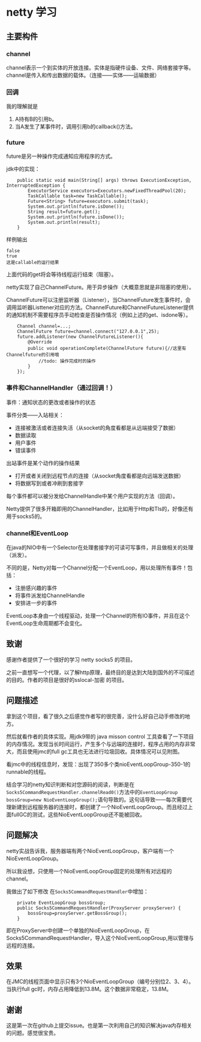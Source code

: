 # netty 学习

## 主要构件

### channel

channel表示一个到实体的开放连接。实体是指硬件设备、文件、网络套接字等。channel是传入和传出数据的载体。（连接——实体——运输数据）

### 回调

我的理解就是

1. A持有B的引用b。
2. 当A发生了某事件时，调用引用b的callback()方法。

### future

future是另一种操作完成通知应用程序的方式。

jdk中的实现：

```
    public static void main(String[] args) throws ExecutionException, InterruptedException {
        ExecutorService executors=Executors.newFixedThreadPool(20);
        TaskCallable task=new TaskCallable();
        Future<String> future=executors.submit(task);
        System.out.println(future.isDone());
        String result=future.get();
        System.out.println(future.isDone());
        System.out.println(result);
    }
```

样例输出

```
false
true
这是callable的运行结果
```

上面代码的get将会等待线程运行结束（阻塞）。

netty实现了自己ChannelFuture。用于异步操作（大概意思就是非阻塞的使用）。

ChannelFuture可以注册监听器（Listener），当ChannelFuture发生事件时，会调用监听器Listtener对应的方法。ChannelFuture和ChannelFutureListener提供的通知机制不需要程序员手动检查是否操作情况（例如上述的get、isdone等）。

```
    Channel channel=...;
    ChannelFuture future=channel.connect("127.0.0.1",25);
    future.addListener(new ChannelFutureListener(){
        @Override
        public void operationComplete(ChannelFuture future){//这里有Channelfuture的引用哦
            //todo: 操作完成时的操作
        }
    });
```

### 事件和ChannelHandler（通过回调！）

事件：通知状态的更改或者操作的状态

事件分类——入站相关：

- 连接被激活或者连接失活（从socket的角度看都是从远端接受了数据）
- 数据读取
- 用户事件
- 错误事件

出站事件是某个动作的操作结果

- 打开或者关闭到远程节点的连接（从socket角度看都是向远端发送数据）
- 将数据写到或者冲刷到套接字

每个事件都可以被分发给ChannelHandle中某个用户实现的方法（回调）。

Netty提供了很多开箱即用的ChannelHandler，比如用于Http和Tls的，好像还有用于socks5的。

### channel和EventLoop

在java的NIO中有一个Selector在处理套接字的可读可写事件，并且做相关的处理（派发）。

不同的是，Netty对每一个Channel分配一个EventLoop，用以处理所有事件！包括：

- 注册感兴趣的事件
- 将事件派发给ChannelHandle
- 安排进一步的事件

EventLoop本身由一个线程驱动，处理一个Channel的所有IO事件，并且在这个EventLoop生命周期都不会变化。

## 致谢

感谢作者提供了一个很好的学习 netty socks5 的项目。

之前一直想写一个代理，以了解http原理，最终目的是达到大陆到国外的不可描述的目的。作者的项目是很好的sslocal-加密 的项目。

## 问题描述

拿到这个项目，看了很久之后感觉作者写的很完善，没什么好自己动手修改的地方。

然后就看作者的具体实现。用jdk9带的 java misson control 工具查看了一下项目的内存情况。发现当长时间运行，产生多个与远端的连接时，程序占用的内存非常大，而且使用jmc的full gc工具也无法进行垃圾回收。具体情况可以见附图。

看jmc中的线程信息时，发现：出现了350多个类nioEventLoopGroup-350-1的runnable的线程。

结合学习的netty知识判断和对您源码的阅读，判断是在`Socks5CommandRequestHandler.channelRead0()`方法中的`EventLoopGroup bossGroup=new NioEventLoopGroup();`语句导致的。这句话导致——每次需要代理新建到远程服务器的连接时，都创建了一个NioEventLoopGroup。而且经过上面fullGC的测试，这些NioEventLoopGroup还不能被回收。

## 问题解决

netty实战告诉我，服务器端有两个NioEventLoopGroup，客户端有一个NioEventLoopGroup。

所以我设想，只使用一个NioEventLoopGroup固定的处理所有对远程的channel。

我做出了如下修改
在`Socks5CommandRequestHandler`中增加：

```
    private EventLoopGroup bossGroup;
    public Socks5CommandRequestHandler(ProxyServer proxyServer) {
        bossGroup=proxyServer.getBossGroup();
    }
```

即在ProxyServer中创建一个单独的NioEventLoopGroup，在Socks5CommandRequestHandler，导入这个NioEventLoopGroup,用以管理与远程的连接。

## 效果

在JMC的线程页面中显示只有3个NioEventLoopGroup（编号分别位2、3、4）。当执行full gc时，内存占用降低到13.8M。这个数据非常稳定，13.8M。

## 谢谢

这是第一次在github上提交issue。也是第一次利用自己的知识解决java内存相关的问题。感觉很宝贵。